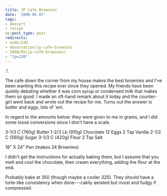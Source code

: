 ```yaml
---
title: JP Cafe Brownies
date: '2008-05-07'
tags:
- dessert
- recipe
wp:post_type: post
redirects:
- node/220
- observation/jp-cafe-brownies
- 2008/05/jp-cafe-brownies/
- "?p=220"
---
```


.!.

The cafe down the corner from my house makes the best brownies and I've been wanting this recipe ever since they opened. My friends have been quietly debating whether it was corn syrup or condensed milk that makes them so good. I made an oft-hand remark about it today and the counter-girl went back and wrote out the recipe for me. Turns out the answer is butter and eggs, lots of 'em.

In regard to the amounts below: they were given to me in grams, and I did some loose conversions since I don't have a scale.

3-1/3 C (760g) Butter
1-2/3 Lb (910g) Chocolate
12 Eggs
2 Tsp Vanilla
2-1/2 C (560g) Sugar
3-1/3 C (420g) Flour
2 Tsp Salt

18" X 24" Pan (makes 24 Brownies)

I didn't get the instructions for actually baking them, but I assume that you melt and cool the chocolate, then cream everything, adding the flour at the end.

Probably bake at 350 (though maybe a cooler 325). They should have a torte-like consistency when done---cakily aerated but moist and fudgy if compressed.
